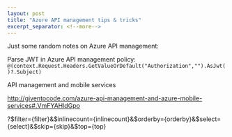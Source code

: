 ```yaml
---
layout: post
title: "Azure API management tips & tricks"
excerpt_separator: <!--more-->
---
```

Just some random notes on Azure API management:

Parse JWT in Azure API management policy:
`@(context.Request.Headers.GetValueOrDefault("Authorization","").AsJwt()?.Subject)`
<!--more-->

API management and mobile services

http://giventocode.com/azure-api-management-and-azure-mobile-services#.VmFYAHldGpo

?$filter={filter}&$inlinecount={inlinecount}&$orderby={orderby}&$select={select}&$skip={skip}&$top={top}